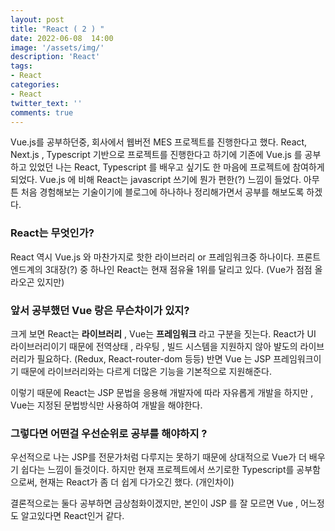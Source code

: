 ```yaml
---
layout: post
title: "React ( 2 ) "
date: 2022-06-08  14:00
image: '/assets/img/'
description: 'React'
tags:
- React
categories:
- React
twitter_text: ''
comments: true
---
```

Vue.js를 공부하던중, 회사에서 웹버전 MES 프로젝트를 진행한다고 했다.
React, Next.js , Typescript 기반으로 프로젝트를 진행한다고 하기에
기존에 Vue.js 를 공부하고 있었던 나는 React, Typescript 를 배우고 싶기도 한 마음에 프로젝트에 참여하게 되었다.
Vue.js 에 비해 React는 javascript 쓰기에 뭔가 편한(?) 느낌이 들었다.
아무튼 처음 경험해보는 기술이기에 블로그에 하나하나 정리해가면서 공부를 해보도록 하겠다.
### React는 무엇인가? ###

React 역시 Vue.js 와 마찬가지로 핫한 라이브러리 or 프레임워크중 하나이다. 
프론트엔드계의 3대장(?) 중 하나인 React는 현재 점유율 1위를 달리고 있다. (Vue가 점점 올라오곤 있지만)

### 앞서 공부했던 Vue 랑은 무슨차이가 있지? ###
크게 보면 React는 __라이브러리__ , Vue는 __프레임워크__ 라고 구분을 짓는다.
React가 UI 라이브러리이기 때문에 전역상태 , 라우팅 , 빌드 시스템을 지원하지 않아 뱔도의 라이브러리가 필요하다. (Redux, React-router-dom 등등)
반면 Vue 는 JSP 프레임워크이기 때문에 라이브러리와는 다르게 더많은 기능을 기본적으로 지원해준다.

이렇기 때문에 React는 JSP 문법을 응용해 개발자에 따라 자유롭게 개발을 하지만 , Vue는 지정된 문법방식만 사용하여 개발을 해야한다.


### 그렇다면 어떤걸 우선순위로 공부를 해야하지 ? ###
우선적으로 나는 JSP를 전문가처럼 다루지는 못하기 때문에
상대적으로 Vue가 더 배우기 쉽다는 느낌이 들것이다.
하지만 현재 프로젝트에서 쓰기로한 Typescript를 공부함으로써, 현재는 React가 좀 더 쉽게 다가오긴 했다. (개인차이)

결론적으로는 둘다 공부하면 금상첨화이겠지만,
본인이 JSP 를 잘 모르면 Vue , 어느정도 알고있다면 React인거 같다.